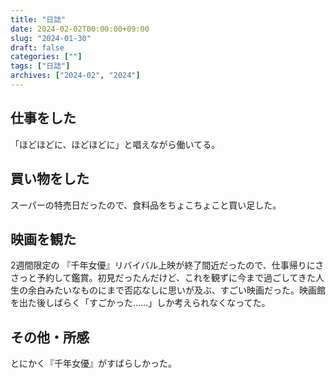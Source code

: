 ```yaml
---
title: "日誌"
date: 2024-02-02T00:00:00+09:00
slug: "2024-01-30"
draft: false
categories: [""]
tags: ["日誌"]
archives: ["2024-02", "2024"]
---
```

## 仕事をした

「ほどほどに、ほどほどに」と唱えながら働いてる。

## 買い物をした

スーパーの特売日だったので、食料品をちょこちょこと買い足した。

## 映画を観た

2週間限定の 『千年女優』リバイバル上映が終了間近だったので、仕事帰りにささっと予約して鑑賞。初見だったんだけど、これを観ずに今まで過ごしてきた人生の余白みたいなものにまで否応なしに思いが及ぶ、すごい映画だった。映画館を出た後しばらく「すごかった……」しか考えられなくなってた。

## その他・所感

とにかく『千年女優』がすばらしかった。
